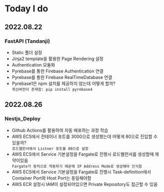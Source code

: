 # Today I do
## 2022.08.22
### FastAPI (Tandanji)
- Static 폴더 설정
- Jinja2 template을 활용한 Page Rendering 설정
- Authentication 모듈화
- Pyrebase를 통한 Firebase Authentication 연결
- Pyrebase를 통한 Firebase RealTimeDatabase 연결
- Pyrebase1은 npm 설치를 제공하지 않는데 어떻게 할까?<br>
```최신버전이 존재함: pip install pyrebase4```
## 2022.08.26
### Nestjs_Deploy
- Github Actions를 활용하여 자동 배포하는 과정 학습
- AWS ECS에서 컨테이너 포트를 3000으로 생성했는데 어떻게 80으로 진입할 수 있을까?<br>
```로드밸런서에서 Listner 포트를 80으로 설정```
- AWS ECS에서 Service 기본설정을 Fargate로 진행시 로드밸런서를 생성할때 제약이있음<br>
```Fargate가 동적으로 작동하기 때문에 IP Address Mode로 생성해야 인식함```
- AWS ECS에서 Service 기본설정을 Fargate로 진행시 Task-definition에서 Container Port와 Host Port는 동일해야함
- AWS ECR 설정시 IAM이 설정되어있으면 Private Repository도 접근할 수 있음
